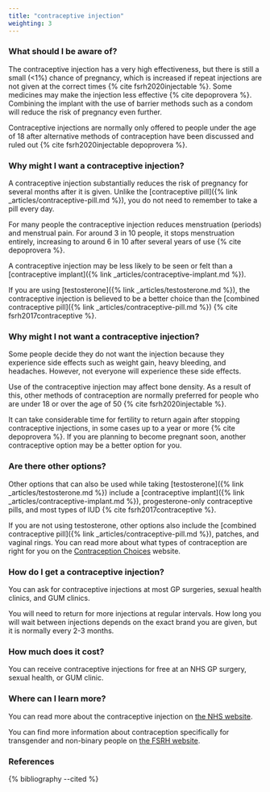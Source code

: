 ```yaml
---
title: "contraceptive injection"
weighting: 3
---
```


### What should I be aware of?

The contraceptive injection has a very high effectiveness, but there is still a small (<1%) chance of pregnancy, which is increased if repeat injections are not given at the correct times {% cite fsrh2020injectable %}. Some medicines may make the injection less effective {% cite depoprovera %}. Combining the implant with the use of barrier methods such as a condom will reduce the risk of pregnancy even further.

Contraceptive injections are normally only offered to people under the age of 18 after alternative methods of contraception have been discussed and ruled out {% cite fsrh2020injectable depoprovera %}.

### Why might I want a contraceptive injection?

A contraceptive injection substantially reduces the risk of pregnancy for several months after it is given. Unlike the [contraceptive pill]({% link _articles/contraceptive-pill.md %}), you do not need to remember to take a pill every day.

For many people the contraceptive injection reduces menstruation (periods) and menstrual pain. For around 3 in 10 people, it stops menstruation entirely, increasing to around 6 in 10 after several years of use {% cite depoprovera %}.

A contraceptive injection may be less likely to be seen or felt than a [contraceptive implant]({% link _articles/contraceptive-implant.md %}).

If you are using [testosterone]({% link _articles/testosterone.md %}), the contraceptive injection is believed to be a better choice than the [combined contraceptive pill]({% link _articles/contraceptive-pill.md %}) {% cite fsrh2017contraceptive %}.

### Why might I not want a contraceptive injection?

Some people decide they do not want the injection because they experience side effects such as weight gain, heavy bleeding, and headaches. However, not everyone will experience these side effects.

Use of the contraceptive injection may affect bone density. As a result of this, other methods of contraception are normally preferred for people who are under 18 or over the age of 50 {% cite fsrh2020injectable %}.

It can take considerable time for fertility to return again after stopping contraceptive injections, in some cases up to a year or more {% cite depoprovera %}. If you are planning to become pregnant soon, another contraceptive option may be a better option for you.

### Are there other options?

Other options that can also be used while taking [testosterone]({% link _articles/testosterone.md %}) include a [contraceptive implant]({% link _articles/contraceptive-implant.md %}), progesterone-only contraceptive pills, and most types of IUD {% cite fsrh2017contraceptive %}.

If you are not using testosterone, other options also include the [combined contraceptive pill]({% link _articles/contraceptive-pill.md %}), patches, and vaginal rings. You can read more about what types of contraception are right for you on the [Contraception Choices](https://www.contraceptionchoices.org/whats-right-for-me) website.

### How do I get a contraceptive injection?

You can ask for contraceptive injections at most GP surgeries, sexual health clinics, and GUM clinics.

You will need to return for more injections at regular intervals. How long you will wait between injections depends on the exact brand you are given, but it is normally every 2-3 months.

### How much does it cost?

You can receive contraceptive injections for free at an NHS GP surgery, sexual health, or GUM clinic.

### Where can I learn more?

You can read more about the contraceptive injection on [the NHS website](https://www.nhs.uk/conditions/contraception/contraceptive-injection/).

You can find more information about contraception specifically for transgender and non-binary people on [the FSRH website](https://www.fsrh.org/documents/fsrh-ceu-statement-contraceptive-choices-and-sexual-health-for/contraceptive-choices-and-sexual-health-for-transgender-non-binary-people-oct-2017.pdf).

### References

{% bibliography --cited %}

